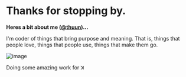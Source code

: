 # Thanks for stopping by.

**Heres a bit about me ([@thuun](https://github.com/thuun))...**

I'm coder of things that bring purpose and meaning.
That is, things that people love, things that people use, things that make them go.

![image](https://github.com/thuun/thuun/assets/146863849/db6ad401-6e77-47c7-9330-604d15b109d9)

Doing some amazing work for ꓘ
